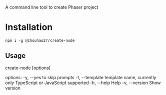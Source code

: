 A command line tool to create Phaser project

# Installation
```npm i -g @zhouhao27/create-node```

## Usage
  create-node <project-name> [options]
    
  options:
  -y, --yes to skip prompts
  -t, --template template name, currently only TypeScript or JavaScript supported
  -h, --help Help
  -v, --version Show version
